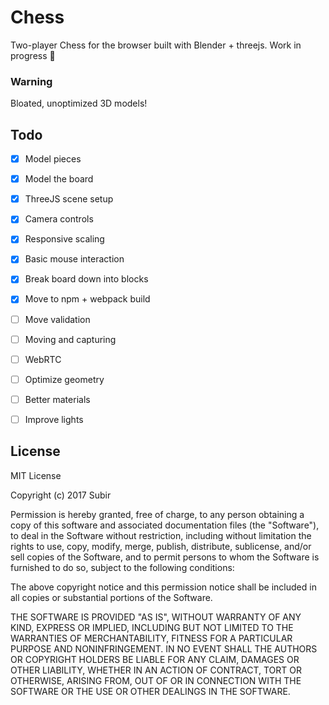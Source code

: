 # Chess
Two-player Chess for the browser built with Blender + threejs.
Work in progress :construction:

### Warning
Bloated, unoptimized 3D models!

## Todo
- [x] Model pieces
- [x] Model the board
- [x] ThreeJS scene setup
- [x] Camera controls
- [x] Responsive scaling
- [x] Basic mouse interaction
- [x] Break board down into blocks
- [x] Move to npm + webpack build
- [ ] Move validation
- [ ] Moving and capturing
- [ ] WebRTC
- [ ] Optimize geometry
- [ ] Better materials
- [ ] Improve lights


## License

MIT License

Copyright (c) 2017 Subir

Permission is hereby granted, free of charge, to any person obtaining a copy
of this software and associated documentation files (the "Software"), to deal
in the Software without restriction, including without limitation the rights
to use, copy, modify, merge, publish, distribute, sublicense, and/or sell
copies of the Software, and to permit persons to whom the Software is
furnished to do so, subject to the following conditions:

The above copyright notice and this permission notice shall be included in all
copies or substantial portions of the Software.

THE SOFTWARE IS PROVIDED "AS IS", WITHOUT WARRANTY OF ANY KIND, EXPRESS OR
IMPLIED, INCLUDING BUT NOT LIMITED TO THE WARRANTIES OF MERCHANTABILITY,
FITNESS FOR A PARTICULAR PURPOSE AND NONINFRINGEMENT. IN NO EVENT SHALL THE
AUTHORS OR COPYRIGHT HOLDERS BE LIABLE FOR ANY CLAIM, DAMAGES OR OTHER
LIABILITY, WHETHER IN AN ACTION OF CONTRACT, TORT OR OTHERWISE, ARISING FROM,
OUT OF OR IN CONNECTION WITH THE SOFTWARE OR THE USE OR OTHER DEALINGS IN THE
SOFTWARE.
